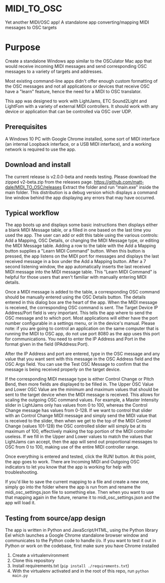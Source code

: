 # MIDI_TO_OSC
Yet another MIDI/OSC app!
A standalone app converting/mapping MIDI messages to OSC targets

# Purpose 
Create a standalone Windows app similar to the OSCulator Mac app that would receive incoming MIDI messages and send corresponding OSC messages to a variety of targets and addresses.  

Most existing command-line apps didn't offer enough custom formatting of the OSC messages and not all applications or devices that receive OSC have a "learn" feature, hence the need for a MIDI to OSC translator.

This app was designed to work with LightJams, ETC Sound2Light and LightFom with a variety of external MIDI controllers. It should work with any device or application that can be controlled via OSC over UDP. 

## Prerequisites
A Windows 10 PC with Google Chrome installed, some sort of MIDI interface (an internal Loopback interface, or a USB MIDI interface), and a working network is required to use the app.

## Download and install
The current release is v2.0.0-beta and needs testing.  Please download the zipped v2-beta.zip from the releases page. https://github.com/matt-dale/MIDI_TO_OSC/releases 
Extract the folder and run "main.exe" inside the main folder.  This distribution is a debug version which displays a command line window behind the app displaying any errors that may have occurred. 

## Typical workflow
The app boots up and displays some basic instructions then displays either a blank MIDI Message table, or a filled in one based on the last time you used the app. The user can add or edit this table using the various controls: Add a Mapping, OSC Details, or changing the MIDI Message type, or editing the MIDI Message table. Adding a row to the table with the Add a Mapping button supplies a "Learn MIDI Command" button.  When this button is pressed, the app listens on the MIDI port for messages and displays the last received message in a box under the Add a Mapping button.  After a 7 second listening window, the app automatically inserts the last received MIDI message into the MIDI message table. This "Learn MIDI Command" is helpful for those users that aren't familiar with manually entering MIDI details. 

Once a MIDI message is added to the table, a corresponding OSC command should be manually entered using the OSC Details button.  The details entered in this dialog box are the heart of the app. When the MIDI message is received, the corresponding OSC command is sent.
The Target Device IP Address/Port field is very important. This tells the app where to send the OSC message and to which port.  Most applications will either have the port number configurable in a settings menu, or in the device's manual.  Please note: if you are going to control an application on the same computer that is running the MIDI to OSC app, do not use port 8080 as the app uses this port for communications.  You need to enter the IP Address and Port in the format given in the field (IPAddress:Port).

After the IP Address and port are entered, type in the OSC message and any value that you want sent with this message in the OSC Address field and the OSC Args field.  You can use the Test OSC Message to confirm that the message is being received properly on the target device. 

If the corresponding MIDI message type is either Control Change or Pitch Bend, then more fields are displayed to be filled in. The Upper OSC Value and Lower OSC Value are the minimum and maximum values that should be sent to the target device when the MIDI message is received.  This allows for scaling the outgoing OSC command values.  For example, a Master Intensity slider in LightJams only has values from 0 to 100, whereas the Control Change message has values from 0-128.  If we want to control that slider with an Control Change MIDI message and simply send the MIDI value that is received to the slider, then when we get to the top of the MIDI Control Change (values 101-128) the OSC controlled slider will simply be at its maximum of 100, effectively making the top portion of the MIDI controller useless.  If we fill in the Upper and Lower values to match the values that LightJams can accept, then the app will send out proportional messages to OSC from 0 to 100, making use of the entire MIDI controller range. 

Once everything is entered and tested, click the RUN! button.  At this point, the app goes to work.  There are Incoming MIDI and Outgoing OSC indicators to let you know that the app is working for help with troubleshooting. 

If you'd like to save the current mapping to a file and create a new one, simply go into the folder where the app is run from and rename the midi_osc_settings.json file to something else.  Then when you want to use that mapping again in the future, rename it to midi_osc_settings.json and the app will load it. 

## Testing from source/app design
The app is written in Python and JavaScript/HTML, using the Python library Eel which launches a Google Chrome standalone browser window and communicates to the Python code to handle i/o. 
If you want to test it out in Python or work on the codebase, first make sure you have Chrome installed
1. Create a virtualenvironment 
2. Clone this repository
3. Install requirements.txt (`pip install ./requirements.txt`)
4. With the virtualenv activated and in the root of this repo, run `python main.py`
